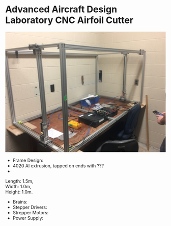 # Advanced Aircraft Design Laboratory CNC Airfoil Cutter




![What is this](IMG_2226.JPG)



* Frame Design:
* 4020 Al extrusion, tapped on ends with ???  
* 
Length: 1.5m,  
Width: 1.0m,  
Height: 1.0m.  


* Brains:
* Stepper Drivers:
* Strepper Motors:
* Power Supply: 


